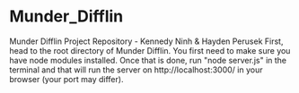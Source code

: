 # Munder_Difflin

Munder Difflin Project Repository - Kennedy Ninh & Hayden Perusek
First, head to the root directory of Munder Difflin. You first need to make sure you have node modules installed. Once that is done, run "node server.js" in the terminal and that will run the server on http://localhost:3000/ in your browser (your port may differ). 